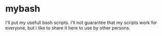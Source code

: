 # mybash

I'll put my usefull bash scripts.
I'll not guarantee that my scripts work for everyone, but i like to share it here to use by other persons.
